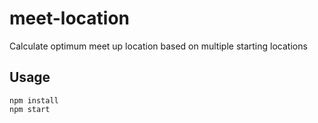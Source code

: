 # meet-location
Calculate optimum meet up location based on multiple starting locations

## Usage
```
npm install
npm start